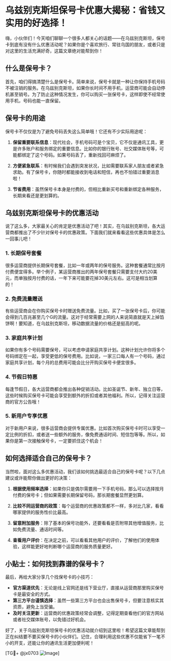 # 乌兹别克斯坦保号卡优惠大揭秘：省钱又实用的好选择！

嗨，小伙伴们！今天咱们聊聊一个很多人都关心的话题——在乌兹别克斯坦，保号卡到底有没有什么优惠活动呢？如果你是个喜欢旅行、常驻乌国的朋友，或者只是对这里的生活充满好奇，这篇文章绝对能帮到你！

## 什么是保号卡？

首先，咱们得搞清楚什么是保号卡。简单来说，保号卡就是一种让你保持手机号码不被注销的服务。在乌兹别克斯坦，如果你长时间不用手机，运营商可能会自动停机甚至销号。为了防止这种情况发生，你可以购买一张保号卡，这样即使不经常使用手机，号码也能一直保留。

## 保号卡的用途

保号卡不仅仅是为了避免号码丢失这么简单哦！它还有不少实际用途呢：

1. **保留重要联系信息**：现代社会，手机号码可是个宝贝，它不仅是通讯工具，更是许多账户和服务绑定的重要信息。比如你的银行账号、社交媒体账号等，可能都绑定了这个号码。如果号码丢了，重新找回可麻烦了。

2. **方便紧急联系**：有时候我们会遇到突发状况，比如需要联系家人朋友或者紧急求助。有了保号卡，你随时都能接收到电话和短信，再也不怕错过重要消息啦！

3. **节省费用**：虽然保号卡本身是付费的，但相比重新买号和重新绑定各种服务，长期来看还是更划算的。

## 乌兹别克斯坦保号卡的优惠活动

说了这么多，大家最关心的肯定是优惠活动了吧！其实，在乌兹别克斯坦，各大运营商都推出了不少针对保号卡的优惠政策。下面我们就来看看这些优惠具体是怎么一回事儿吧！

### 1. 长期保号套餐

很多运营商提供长期保号套餐，比如一年或两年的保号服务。这种套餐通常比按月付费便宜得多。举个例子，某运营商推出的两年保号套餐只需要支付大约20美元，而单独按月付费的话，一年下来可能要花掉30美元左右。这可是相当划算的！

### 2. 免费流量赠送

有些运营商会在你购买保号卡时赠送免费流量。比如，买了一张保号卡后，你可能会得到几百兆甚至几个G的流量。这对于经常需要上网的人来说简直就是天上掉馅饼啊！要知道，在乌兹别克斯坦，移动数据流量的价格还是挺高的呢。

### 3. 家庭共享计划

如果你有多个号码需要保号，可以考虑申请家庭共享计划。这种计划允许你将多个号码绑定在一起，享受更低的保号费用。比如说，一家三口每人有一个号码，通过家庭共享计划，每个月的总费用可能会比分开购买保号卡便宜很多。

### 4. 节假日特惠

每逢节假日，各大运营商都会推出各种促销活动。比如圣诞节、新年、独立日等，这些时候购买保号卡可能会享受到额外的折扣或者其他福利。所以，记得关注运营商的官方公告哦！

### 5. 新用户专享优惠

对于新用户来说，很多运营商会提供专属优惠。比如首次购买保号卡时可以享受一定比例的折扣，或者送一些额外的服务，像免费通话时间、短信包等等。所以，如果你是第一次接触保号卡，一定要抓住这个机会！

## 如何选择适合自己的保号卡？

当然啦，面对这么多优惠活动，我们该如何挑选最适合自己的保号卡呢？以下几点建议或许能帮你做出更好的决策：

1. **根据使用频率选择**：如果你只是偶尔需要用一下手机号码，那么可以选择按月付费的保号卡；但如果需要长期保留号码，那长期套餐显然更划算。

2. **比较不同运营商的政策**：每个运营商的优惠政策都不一样，多对比几家，看看哪家提供的服务性价比最高。

3. **留意附加服务**：除了基本的保号功能外，还要看看是否附带其他增值服务，比如免费流量、通话时间等。

4. **查看用户评价**：在决定之前，可以看看其他用户的评价，了解他们的使用体验，这样能更好地判断哪个运营商的服务质量更好。

## 小贴士：如何找到靠谱的保号卡？

最后，再给大家分享几个找保号卡的小技巧：

- **官方渠道优先**：无论是线上官网还是线下营业厅，直接从运营商那里购买保号卡是最安全的方式。
- **第三方平台谨慎选择**：虽然一些第三方平台也会出售保号卡，但要注意核实其资质，避免上当受骗。
- **及时关注更新**：运营商的优惠政策经常会调整，记得定期查看他们的官方网站或者社交媒体账号，以免错过好机会。

好了，关于乌兹别克斯坦保号卡的优惠活动就介绍到这里啦！希望这篇文章能帮到正在纠结要不要买保号卡的小伙伴们。记住，合理利用这些优惠不仅能省下一笔不小的开支，还能让你的通讯生活更加便利呢！

[TG💪+ @jx0703 ![Image](https://github.com/user-attachments/assets/dbca1d08-cadb-493c-b0ec-ad6f7a83f270)]